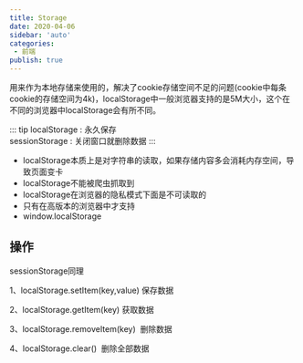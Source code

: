 ```yaml
---
title: Storage
date: 2020-04-06
sidebar: 'auto'
categories:
 - 前端
publish: true
---
```


用来作为本地存储来使用的，解决了cookie存储空间不足的问题(cookie中每条cookie的存储空间为4k)，localStorage中一般浏览器支持的是5M大小，这个在不同的浏览器中localStorage会有所不同。
<!-- more -->

::: tip
localStorage : 永久保存  
sessionStorage : 关闭窗口就删除数据
:::

- localStorage本质上是对字符串的读取，如果存储内容多会消耗内存空间，导致页面变卡
- localStorage不能被爬虫抓取到
- localStorage在浏览器的隐私模式下面是不可读取的
- 只有在高版本的浏览器中才支持
- window.localStorage

## 操作  

sessionStorage同理

1、localStorage.setItem(key,value) 保存数据

2、localStorage.getItem(key) 获取数据

3、localStorage.removeItem(key)  删除数据

4、localStorage.clear()  删除全部数据